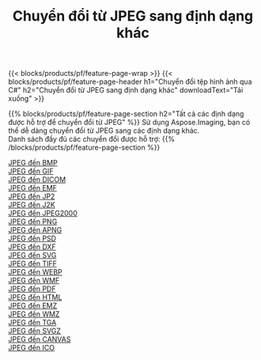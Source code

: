 ﻿---
title: Chuyển đổi từ JPEG sang định dạng khác 
weight: 3920
url: /vi/net/conversion/from/jpeg 
lang: vi
langdirlevel: 2
locales: zh-hans,ja,it,ru,de,es,fr,nl,id,lt,pl,pt,vi,tr,ko,zh-hant,ar,hi,th,sv,cs,uk,he
description: Sử dụng Aspose.Imaging, bạn có thể dễ dàng chuyển đổi từ JPEG sang các định dạng khác
---

{{< blocks/products/pf/feature-page-wrap >}}
{{< blocks/products/pf/feature-page-header h1="Chuyển đổi tệp hình ảnh qua C#" h2="Chuyển đổi từ JPEG sang định dạng khác" downloadText="Tải xuống" >}}


{{% blocks/products/pf/feature-page-section  h2="Tất cả các định dạng được hỗ trợ để chuyển đổi từ JPEG" %}}
Sử dụng Aspose.Imaging, bạn có thể dễ dàng chuyển đổi từ JPEG sang các định dạng khác.
<br/>
Danh sách đầy đủ các chuyển đổi được hỗ trợ:
{{% /blocks/products/pf/feature-page-section %}}
<div class="container-fluid productfamilypage bg-gray">
    <div class="convertypes bg-gray agp-content section">
        <div class="container">
		<div class="row other-converters">
		    <div class='col-md-2 other-converter remove-lp remove-rp'><a href="/imaging/vi/net/conversion/jpeg-to-bmp" >JPEG đến BMP</a></div><div class='col-md-2 other-converter remove-lp remove-rp'><a href="/imaging/vi/net/conversion/jpeg-to-gif" >JPEG đến GIF</a></div><div class='col-md-2 other-converter remove-lp remove-rp'><a href="/imaging/vi/net/conversion/jpeg-to-dicom" >JPEG đến DICOM</a></div><div class='col-md-2 other-converter remove-lp remove-rp'><a href="/imaging/vi/net/conversion/jpeg-to-emf" >JPEG đến EMF</a></div><div class='col-md-2 other-converter remove-lp remove-rp'><a href="/imaging/vi/net/conversion/jpeg-to-jp2" >JPEG đến JP2</a></div><div class='col-md-2 other-converter remove-lp remove-rp'><a href="/imaging/vi/net/conversion/jpeg-to-j2k" >JPEG đến J2K</a></div><div class='col-md-2 other-converter remove-lp remove-rp'><a href="/imaging/vi/net/conversion/jpeg-to-jpeg2000" >JPEG đến JPEG2000</a></div><div class='col-md-2 other-converter remove-lp remove-rp'><a href="/imaging/vi/net/conversion/jpeg-to-png" >JPEG đến PNG</a></div><div class='col-md-2 other-converter remove-lp remove-rp'><a href="/imaging/vi/net/conversion/jpeg-to-apng" >JPEG đến APNG</a></div><div class='col-md-2 other-converter remove-lp remove-rp'><a href="/imaging/vi/net/conversion/jpeg-to-psd" >JPEG đến PSD</a></div><div class='col-md-2 other-converter remove-lp remove-rp'><a href="/imaging/vi/net/conversion/jpeg-to-dxf" >JPEG đến DXF</a></div><div class='col-md-2 other-converter remove-lp remove-rp'><a href="/imaging/vi/net/conversion/jpeg-to-svg" >JPEG đến SVG</a></div><div class='col-md-2 other-converter remove-lp remove-rp'><a href="/imaging/vi/net/conversion/jpeg-to-tiff" >JPEG đến TIFF</a></div><div class='col-md-2 other-converter remove-lp remove-rp'><a href="/imaging/vi/net/conversion/jpeg-to-webp" >JPEG đến WEBP</a></div><div class='col-md-2 other-converter remove-lp remove-rp'><a href="/imaging/vi/net/conversion/jpeg-to-wmf" >JPEG đến WMF</a></div><div class='col-md-2 other-converter remove-lp remove-rp'><a href="/imaging/vi/net/conversion/jpeg-to-pdf" >JPEG đến PDF</a></div><div class='col-md-2 other-converter remove-lp remove-rp'><a href="/imaging/vi/net/conversion/jpeg-to-html" >JPEG đến HTML</a></div><div class='col-md-2 other-converter remove-lp remove-rp'><a href="/imaging/vi/net/conversion/jpeg-to-emz" >JPEG đến EMZ</a></div><div class='col-md-2 other-converter remove-lp remove-rp'><a href="/imaging/vi/net/conversion/jpeg-to-wmz" >JPEG đến WMZ</a></div><div class='col-md-2 other-converter remove-lp remove-rp'><a href="/imaging/vi/net/conversion/jpeg-to-tga" >JPEG đến TGA</a></div><div class='col-md-2 other-converter remove-lp remove-rp'><a href="/imaging/vi/net/conversion/jpeg-to-svgz" >JPEG đến SVGZ</a></div><div class='col-md-2 other-converter remove-lp remove-rp'><a href="/imaging/vi/net/conversion/jpeg-to-canvas" >JPEG đến CANVAS</a></div><div class='col-md-2 other-converter remove-lp remove-rp'><a href="/imaging/vi/net/conversion/jpeg-to-ico" >JPEG đến ICO</a></div>
                </div>
        </div>
    </div>
</div>
<br/>

